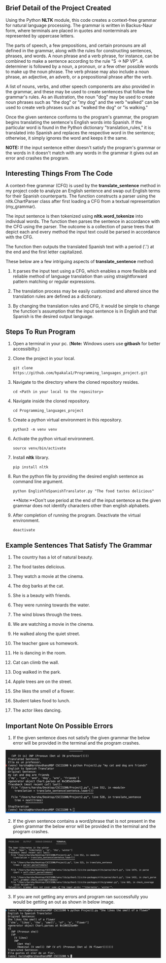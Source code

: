 <h2>Brief Detail of the Project Created</h2>

Using the Python **NLTK** module, this code creates a context-free grammar for natural language processing. The grammar is written in Backus-Naur form, where terminals are placed in quotes and nonterminals are represented by uppercase letters.

The parts of speech, a few prepositions, and certain pronouns are all defined in the grammar, along with the rules for constructing sentences, phrases, and words. A noun phrase and a verb phrase, for instance, can be combined to make a sentence according to the rule "S -> NP VP". A determiner is followed by a noun, a pronoun, or a few other possible words to make up the noun phrase. The verb phrase may also include a noun phrase, an adjective, an adverb, or a prepositional phrase after the verb.

A list of nouns, verbs, and other speech components are also provided in the grammar, and these may be used to create sentences that follow the grammar's rules. As an illustration, the noun "dog" may be used to create noun phrases such as "the dog" or "my dog" and the verb "walked" can be used to create verb phrases such as "walked the dog" or "is walking."

Once the given sentence conforms to the program's grammar, the program begins translating the sentence's English words into Spanish. If the particular word is found in the Python dictionary "translation_rules," it is translated into Spanish and replaces the respective word in the sentence; otherwise, it simply ignores the word and keeps it the same. 

**NOTE:** If the input sentence either doesn't satisfy the program's grammar or the words in it doesn't match with any words in the grammar it gives out an error and crashes the program.

<h2>Interesting Things From The Code</h2>

A context-free grammar (CFG) is used by the **translate_sentence** method in my project code to analyze an English sentence and swap out English terms for their Spanish counterparts. The function constructs a parser using the nltk.ChartParser class after first loading a CFG from a textual representation (my_grammar).

The input sentence is then tokenized using **nltk.word_tokenize** into individual words. The function then parses the sentence in accordance with the CFG using the parser. The outcome is a collection of parse trees that depict each and every method the input text could be parsed in accordance with the CFG.

The function then outputs the translated Spanish text with a period ('.') at the end and the first letter capitalized.

These below are a few intriguing aspects of **translate_sentence** method:

1. It parses the input text using a CFG, which enables a more flexible and reliable method of language translation than using straightforward pattern matching or regular expressions.

2. The translation process may be easily customized and altered since the translation rules are defined as a dictionary.

3. By changing the translation rules and CFG, it would be simple to change the function's assumption that the input sentence is in English and that Spanish is the desired output language.

<h2>Steps To Run Program</h2>

1. Open a terminal in your pc. (**Note:** Windows users use **gitbash** for better accessibilty.)

2. Clone the project in your local.

    ```
    git clone https://github.com/hpakala1/Programming_languages_project.git
    ```

3. Navigate to the directory where the cloned repository resides.

    ```
    cd <Path in your local to the repository>
    ```

4. Navigate inside the cloned repository.

    ```
    cd Programming_languages_project
    ```

5. Create a python virtual environment in this repository.

    ```
    python3 -m venv venv
    ```

6. Activate the python virtual environment.

    ```
    source venv/bin/activate
    ```

7. Install **nltk** library.

    ```
    pip install nltk
    ```

8. Run the python file by providing the desired english sentence as command line argument.

    ```
    python EnglishToSpanishTranslator.py "The food tastes delicious"
    ```

    **Note:**Don't use period at the end of the input sentence as the given grammar does not identify characters other than english alphabets.

9. After completion of running the program. Deactivate the virtual environment.

    ```
    deactivate
    ```

<h2>Example Sentences That Satisfy The Grammar</h2>

1. The country has a lot of natural beauty.

2. The food tastes delicious.

3. They watch a movie at the cinema.

4. The dog barks at the cat.

5. She is a beauty with friends.

6. They were running towards the water.

7. The wind blows through the trees.

8. We are watching a movie in the cinema.

9. He walked along the quiet street.

10. The teacher gave us homework.

11. He is dancing in the room.

12. Cat can climb the wall.

13. Dog walked in the park.

14. Apple trees are on the street.

15. She likes the smell of a flower.

16. Student takes food to lunch.

17. The actor likes dancing.

<h2>Important Note On Possible Errors</h2>

1. If the given sentence does not satisfy the given grammar the below error will be provided in the terminal and the program crashes.

![Unidentified grammar error](./WrongGrammar.png)

2. If the given sentence contains a word/phrase that is not present in the given grammar the below error will be provided in the terminal and the program crashes.

![Word not found error](./WordMismatch.png)

3. If you are not getting any errors and program ran successfully you would be getting an out as shown in below image.

![Success Image](./SuccessScreenshot.png)

